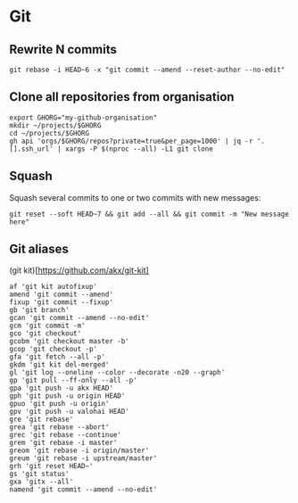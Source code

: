 # Git

## Rewrite N commits

```
git rebase -i HEAD~6 -x "git commit --amend --reset-author --no-edit"
```

## Clone all repositories from organisation

```shell
export GHORG="my-github-organisation"
mkdir ~/projects/$GHORG
cd ~/projects/$GHORG
gh api 'orgs/$GHORG/repos?private=true&per_page=1000' | jq -r '.[].ssh_url' | xargs -P $(nproc --all) -L1 git clone
```

## Squash

Squash several commits to one or two commits with new messages:

```
git reset --soft HEAD~7 && git add --all && git commit -m "New message here"
```

## Git aliases

(git kit)[https://github.com/akx/git-kit]

```
af 'git kit autofixup'
amend 'git commit --amend'
fixup 'git commit --fixup'
gb 'git branch'
gcan 'git commit --amend --no-edit'
gcm 'git commit -m'
gco 'git checkout'
gcobm 'git checkout master -b'
gcop 'git checkout -p'
gfa 'git fetch --all -p'
gkdm 'git kit del-merged'
gl 'git log --oneline --color --decorate -n20 --graph'
gp 'git pull --ff-only --all -p'
gpa 'git push -u akx HEAD'
gph 'git push -u origin HEAD'
gpuo 'git push -u origin'
gpv 'git push -u valohai HEAD'
gre 'git rebase'
grea 'git rebase --abort'
grec 'git rebase --continue'
grem 'git rebase -i master'
greom 'git rebase -i origin/master'
greum 'git rebase -i upstream/master'
grh 'git reset HEAD~'
gs 'git status'
gxa 'gitx --all'
namend 'git commit --amend --no-edit'
```
